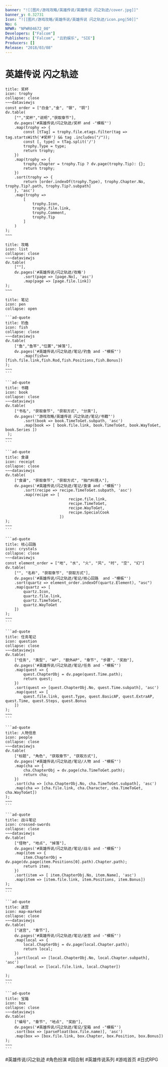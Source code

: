 ```yaml
---
banner: "![[图片/游戏攻略/英雄传说/英雄传说 闪之轨迹/cover.jpg]]"
banner_y: 0.32731
Icon: "![[图片/游戏攻略/英雄传说/英雄传说 闪之轨迹/icon.png|50]]"
No: 6
NPWR: "NPWR04672_00"
Developers: ["Falcom"]
Publishers: ["Falcom", "云豹娱乐", "SIE"]
Producers: [] 
Release: "2018/03/08"
---
```

# 英雄传说 闪之轨迹

```ad-quote
title: 奖杯
icon: trophy
collapse: close
~~~dataviewjs
const order = ["白金","金", "银", "铜"]
dv.table(
	["","奖杯","说明","获取章节"],
	dv.pages('#英雄传说/闪之轨迹/奖杯 and -"模板"')
	.map(trophy => {
		const [tTag] = trophy.file.etags.filter(tag => tag.startsWith('#奖杯') && tag .includes("/"));
		const [, type] = tTag.split('/')
		trophy.Type = type;
		return trophy;
	})
	.map(trophy => {
		trophy.Chapter = trophy.Tip ? dv.page(trophy.Tip): {};
		return trophy;
	})
	.sort(trophy => {
		return [order.indexOf(trophy.Type), trophy.Chapter.No, trophy.Tip?.path, trophy.Tip?.subpath]
	}, 'asc')
	.map(trophy => 
		[
			trophy.Icon, 
			trophy.file.link, 
			trophy.Comment,
			trophy.Tip
		]
	)
);
~~~
```

```ad-quote
title: 攻略
icon: list
collapse: close
~~~dataviewjs
dv.table(
	[""], 
	dv.pages('#英雄传说/闪之轨迹/攻略')
		.sort(page => [page.No], 'asc')
		.map(page => [page.file.link])
);
~~~
```

````ad-quote
title: 笔记
icon: pen
collapse: open

```ad-quote
title: 钓鱼
icon: fish
collapse: close
~~~dataviewjs
dv.table(
	["鱼","鱼竿","位置","掉落"],
	dv.pages('#英雄传说/闪之轨迹/笔记/钓鱼 and -"模板"')
		.map(fish=>[fish.file.link,fish.Rod,fish.Positions,fish.Bonus])
);
~~~
```

```ad-quote
title: 书籍
icon: book
collapse: close
~~~dataviewjs
dv.table(
 	["书名", "获取章节", "获取方式", "分类"],
 	dv.pages('"游戏攻略/英雄传说 闪之轨迹/笔记/书籍"')
		.sort(book => book.TimeToGet.subpath, 'asc')
		.map(book => [ book.file.link, book.TimeToGet, book.WayToGet, book.Series ])
 );
~~~
```

```ad-quote
title: 食谱
icon: receipt
collapse: close
~~~dataviewjs
dv.table(
	["食谱", "获取章节", "获取方式", "独门料理人"],
	dv.pages('#英雄传说/闪之轨迹/笔记/食谱 and -"模板"')
		.sort(recipe => recipe.TimeToGet.subpath, 'asc')
		.map(recipe => [
							recipe.file.link,
							recipe.TimeToGet, 
							recipe.WayToGet, 
							recipe.SpecialCook
						])
);
~~~
```

```ad-quote
title: 核心回路
icon: crystals
collapse: close
~~~dataviewjs
const element_order = ["地", "水", "火", "风", "时", "空", "幻"]
dv.table(
	["", "名称", "获取章节", "获取方式"],
	dv.pages('#英雄传说/闪之轨迹/笔记/核心回路  and -"模板"')
	.sort(quartz => element_order.indexOf(quartz.Element), "asc")
	.map(quartz => [
		quartz.Icon,
		quartz.file.link,
		quartz.TimeToGet,
		quartz.WayToGet
	])
);
~~~
```

```ad-quote
title: 任务笔记
icon: question
collapse: close
~~~dataviewjs
dv.table(
	["任务", "类型", "AP", "额外AP", "章节", "步骤", "奖励"],
	dv.pages('#英雄传说/闪之轨迹/笔记/任务 and -"模板"')
	.map(quest => {
		quest.ChapterObj = dv.page(quest.Time.path);
		return quest;
	})
	.sort(quest => [quest.ChapterObj.No, quest.Time.subpath], 'asc')
	.map(quest => [
		quest.file.link, quest.Type, quest.BasicAP, quest.ExtraAP, quest.Time, quest.Steps, quest.Bonus
	])
);
~~~
```

```ad-quote
title: 人物信息
icon: people
collapse: close
~~~dataviewjs
dv.table(
	["标题", "角色", "获取章节", "获取方式"],
	dv.pages('#英雄传说/闪之轨迹/笔记/人物 and -"模板"')
	.map(cha => {
		cha.ChapterObj = dv.page(cha.TimeToGet.path);
		return cha;
	})
	.sort(cha => [cha.ChapterObj.No, cha.TimeToGet.subpath], 'asc')
	.map(cha => [cha.file.link, cha.Character, cha.TimeToGet, cha.WayToGet])
);
~~~
```

```ad-quote
title: 战斗笔记
icon: crossed-swords
collapse: close
~~~dataviewjs
dv.table(
	["怪物", "地点", "掉落"],
	dv.pages('#英雄传说/闪之轨迹/笔记/战斗 and -"模板"')
	.map(item => {
		item.ChapterObj = dv.page(dv.page(item.Positions[0].path).Chapter.path);
		return item;
	})
	.sort(item => [ item.ChapterObj.No, item.Name], 'asc')
	.map(item => [item.file.link, item.Positions, item.Bonus])
);
~~~
```

```ad-quote
title: 迷宫
icon: map-marked
collapse: close
~~~dataviewjs
dv.table(
	["迷宫", "章节"],
	dv.pages('#英雄传说/闪之轨迹/笔记/迷宫 and -"模板"')
	.map(local => {
		local.ChapterObj = dv.page(local.Chapter.path);
		return local;
	})
	.sort(local => [local.ChapterObj.No, local.Chapter.subpath], 'asc')
	.map(local => [local.file.link, local.Chapter])

);
~~~
```

```ad-quote
title: 宝箱
icon: box
collapse: close
~~~dataviewjs
dv.table(
	["编号", "章节", "地点", "奖励"],
	dv.pages('#英雄传说/闪之轨迹/笔记/宝箱 and -"模板"')
	.sort(box => [parseFloat(box.file.name)], 'asc')
	.map(box => [box.file.link, box.Chapter, box.Position, box.Bonus])
);
~~~
```
````

#英雄传说/闪之轨迹 #角色扮演 #回合制 #英雄传说系列 #游戏首页 #日式RPG